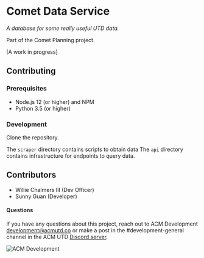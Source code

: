 # Comet Data Service
*A database for some really useful UTD data.*

Part of the Comet Planning project.

[A work in progress]

## Contributing
### Prerequisites
- Node.js 12 (or higher) and NPM
- Python 3.5 (or higher)

### Development
Clone the repository.

The `scraper` directory contains scripts to obtain data
The `api` directory contains infrastructure for endpoints to query data.

## Contributors
- Willie Chalmers III (Dev Officer)
- Sunny Guan (Developer)

#### Questions
If you have any questions about this project, reach out to ACM Development [development@acmutd.co](mailto:development@acmutd.co) or make a post in the #development-general channel in the ACM UTD
[Discord server](http://acmutd.co/discord).

![ACM Development](https://www.acmutd.co/brand/Development/Banners/light_dark_background.png)